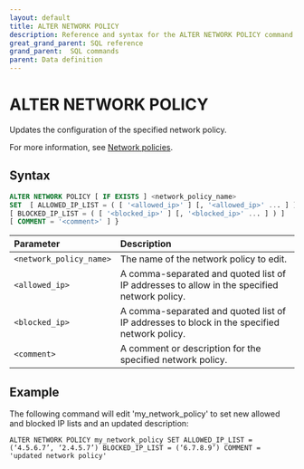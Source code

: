 ```yaml
---
layout: default
title: ALTER NETWORK POLICY
description: Reference and syntax for the ALTER NETWORK POLICY command.
great_grand_parent: SQL reference
grand_parent:  SQL commands
parent: Data definition
---
```


# ALTER NETWORK POLICY
Updates the configuration of the specified network policy.

For more information, see [Network policies](../../../Guides/managing-your-organization/network-policies.md).

## Syntax

```sql
ALTER NETWORK POLICY [ IF EXISTS ] <network_policy_name>
SET  [ ALLOWED_IP_LIST = ( [ '<allowed_ip>' ] [, '<allowed_ip>' ... ] ) ]
[ BLOCKED_IP_LIST = ( [ '<blocked_ip>' ] [, '<blocked_ip>' ... ] ) ]
[ COMMENT = '<comment>' ] }
```

| Parameter  | Description |
| :--------- | :---------- |
| `<network_policy_name>`                              | The name of the network policy to edit.  |
| `<allowed_ip>`                      | A comma-separated and quoted list of IP addresses to allow in the specified network policy.  |         
| `<blocked_ip>` | A comma-separated and quoted list of IP addresses to block in the specified network policy.  |
| `<comment>` | A comment or description for the specified network policy. | 

## Example

The following command will edit 'my_network_policy' to set new allowed and blocked IP lists and an updated description: 

```ALTER NETWORK POLICY my_network_policy SET ALLOWED_IP_LIST = (‘4.5.6.7’, ‘2.4.5.7’) BLOCKED_IP_LIST = (‘6.7.8.9’) COMMENT = 'updated network policy'```
